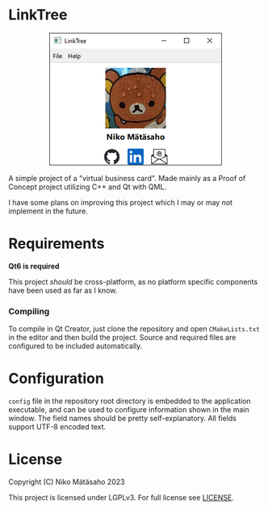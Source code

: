 # LinkTree

<p align="center">
    <img width=342, height=262 src="img/main_window.png"/>
</p>

A simple project of a "virtual business card". Made mainly as a Proof of Concept project utilizing C++ and Qt with QML.

I have some plans on improving this project which I may or may not implement in the future.

# Requirements

**Qt6 is required**

This project *should* be cross-platform, as no platform specific components have been used as far as I know.

### Compiling

To compile in Qt Creator, just clone the repository and open `CMakeLists.txt` in the editor and then build the project. Source and required files are configured to be included automatically.

# Configuration

`config` file in the repository root directory is embedded to the application executable, and can be used to configure information shown in the main window. The field names should be pretty self-explanatory. All fields support UTF-8 encoded text.

# License

Copyright (C) Niko Mätäsaho 2023

This project is licensed under LGPLv3. For full license see [LICENSE](LICENSE).
